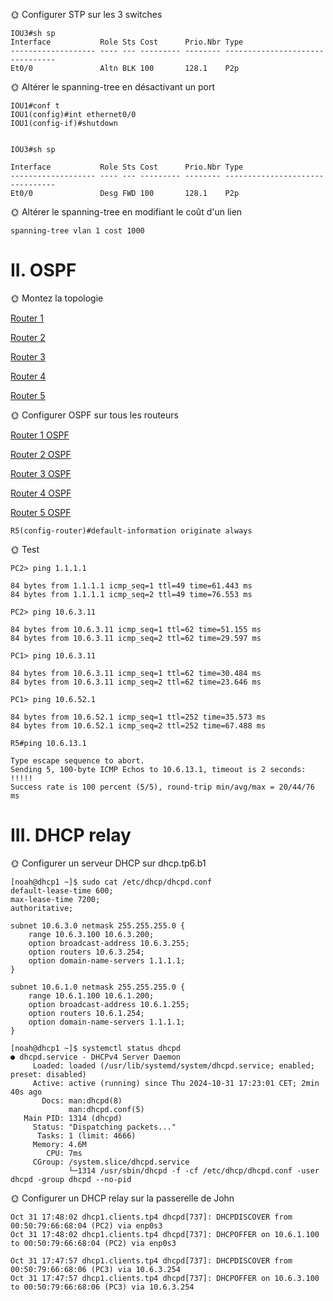 🌞 Configurer STP sur les 3 switches

```
IOU3#sh sp
Interface           Role Sts Cost      Prio.Nbr Type
------------------- ---- --- --------- -------- --------------------------------
Et0/0               Altn BLK 100       128.1    P2p
```

🌞 Altérer le spanning-tree en désactivant un port
```
IOU1#conf t
IOU1(config)#int ethernet0/0
IOU1(config-if)#shutdown


IOU3#sh sp

Interface           Role Sts Cost      Prio.Nbr Type
------------------- ---- --- --------- -------- --------------------------------
Et0/0               Desg FWD 100       128.1    P2p

```
🌞 Altérer le spanning-tree en modifiant le coût d'un lien

```
spanning-tree vlan 1 cost 1000
```
# II. OSPF
🌞 Montez la topologie

[ Router 1](/TP%20B2/TP%206%20rezo/Router1.md)

[ Router 2](/TP%20B2/TP%206%20rezo/Router2.md)

[ Router 3](/TP%20B2/TP%206%20rezo/Router3.md)

[ Router 4](/TP%20B2/TP%206%20rezo/Router4.md)

[ Router 5](/TP%20B2/TP%206%20rezo/Router5.md)

🌞 Configurer OSPF sur tous les routeurs

[ Router 1 OSPF](/TP%20B2/TP%206%20rezo/Router1OSPF.md)

[ Router 2 OSPF](/TP%20B2/TP%206%20rezo/Router2OSPF.md)

[ Router 3 OSPF](/TP%20B2/TP%206%20rezo/Router3OSPF.md)

[ Router 4 OSPF](/TP%20B2/TP%206%20rezo/Router4OSPF.md)

[ Router 5 OSPF](/TP%20B2/TP%206%20rezo/Router5OSPF.md)
```
R5(config-router)#default-information originate always 
```

🌞 Test

```
PC2> ping 1.1.1.1

84 bytes from 1.1.1.1 icmp_seq=1 ttl=49 time=61.443 ms
84 bytes from 1.1.1.1 icmp_seq=2 ttl=49 time=76.553 ms

PC2> ping 10.6.3.11

84 bytes from 10.6.3.11 icmp_seq=1 ttl=62 time=51.155 ms
84 bytes from 10.6.3.11 icmp_seq=2 ttl=62 time=29.597 ms

PC1> ping 10.6.3.11

84 bytes from 10.6.3.11 icmp_seq=1 ttl=62 time=30.484 ms
84 bytes from 10.6.3.11 icmp_seq=2 ttl=62 time=23.646 ms

PC1> ping 10.6.52.1

84 bytes from 10.6.52.1 icmp_seq=1 ttl=252 time=35.573 ms
84 bytes from 10.6.52.1 icmp_seq=2 ttl=252 time=67.488 ms

R5#ping 10.6.13.1

Type escape sequence to abort.
Sending 5, 100-byte ICMP Echos to 10.6.13.1, timeout is 2 seconds:
!!!!!
Success rate is 100 percent (5/5), round-trip min/avg/max = 20/44/76 ms

```


# III. DHCP relay
🌞 Configurer un serveur DHCP sur dhcp.tp6.b1

```
[noah@dhcp1 ~]$ sudo cat /etc/dhcp/dhcpd.conf
default-lease-time 600;
max-lease-time 7200;
authoritative;

subnet 10.6.3.0 netmask 255.255.255.0 {
    range 10.6.3.100 10.6.3.200;
    option broadcast-address 10.6.3.255;
    option routers 10.6.3.254;
    option domain-name-servers 1.1.1.1;
}

subnet 10.6.1.0 netmask 255.255.255.0 {
    range 10.6.1.100 10.6.1.200;
    option broadcast-address 10.6.1.255;
    option routers 10.6.1.254;
    option domain-name-servers 1.1.1.1;
}

[noah@dhcp1 ~]$ systemctl status dhcpd
● dhcpd.service - DHCPv4 Server Daemon
     Loaded: loaded (/usr/lib/systemd/system/dhcpd.service; enabled; preset: disabled)
     Active: active (running) since Thu 2024-10-31 17:23:01 CET; 2min 40s ago
       Docs: man:dhcpd(8)
             man:dhcpd.conf(5)
   Main PID: 1314 (dhcpd)
     Status: "Dispatching packets..."
      Tasks: 1 (limit: 4666)
     Memory: 4.6M
        CPU: 7ms
     CGroup: /system.slice/dhcpd.service
             └─1314 /usr/sbin/dhcpd -f -cf /etc/dhcp/dhcpd.conf -user dhcpd -group dhcpd --no-pid
```

🌞 Configurer un DHCP relay sur la passerelle de John

```
Oct 31 17:48:02 dhcp1.clients.tp4 dhcpd[737]: DHCPDISCOVER from 00:50:79:66:68:04 (PC2) via enp0s3
Oct 31 17:48:02 dhcp1.clients.tp4 dhcpd[737]: DHCPOFFER on 10.6.1.100 to 00:50:79:66:68:04 (PC2) via enp0s3

Oct 31 17:47:57 dhcp1.clients.tp4 dhcpd[737]: DHCPDISCOVER from 00:50:79:66:68:06 (PC3) via 10.6.3.254
Oct 31 17:47:57 dhcp1.clients.tp4 dhcpd[737]: DHCPOFFER on 10.6.3.100 to 00:50:79:66:68:06 (PC3) via 10.6.3.254
```